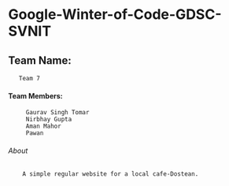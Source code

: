 # Google-Winter-of-Code-GDSC-SVNIT
## Team Name:
       Team 7
#### Team Members:
         Gaurav Singh Tomar
         Nirbhay Gupta
         Aman Mahor
         Pawan 
###### About
        A simple regular website for a local cafe-Dostean.
